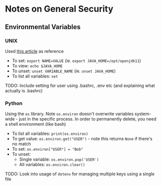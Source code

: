 # Notes on General Security

## Environmental Variables

### UNIX

Used [this article](https://www.serverlab.ca/tutorials/linux/administration-linux/how-to-set-environment-variables-in-linux/) as reference

* To set: `export NAME=VALUE` (ie. `export JAVA_HOME=/opt/openjdk11`)
* To view: `echo $JAVA_HOME`
* To unset: `unset VARIABLE_NAME` (ie. `unset JAVA_HOME`)
* To list all variables: `set`

TODO: Include setting for user using .bashrc, .env etc (and explaining what actually is .bashrc)

### Python

Using the `os` library. Note `os.environ` doesn't overwrite variables system-wide - just in the specific process. In order to permanently delete, you need a shell environment (like bash)

* To list all variables: `print(os.environ)`
* To get value: `os.environ.get("USER")` - note this returns `None` if there's no match
* To set: `os.environ["USER"] = "Bob"`
* To unset:
    * Single variable: `os.environ.pop('USER')`
    * All variables: `os.environ.clear()`

TODO: Look into usage of `dotenv` for managing multiple keys using a single file
